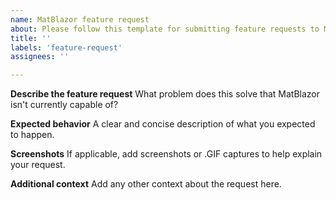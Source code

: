 ```yaml
---
name: MatBlazor feature request
about: Please follow this template for submitting feature requests to MatBlazor repository, thanks!
title: ''
labels: 'feature-request'
assignees: ''

---
```


**Describe the feature request**
What problem does this solve that MatBlazor isn't currently capable of?

**Expected behavior**
A clear and concise description of what you expected to happen.

**Screenshots**
If applicable, add screenshots or .GIF captures to help explain your request.

**Additional context**
Add any other context about the request here.
